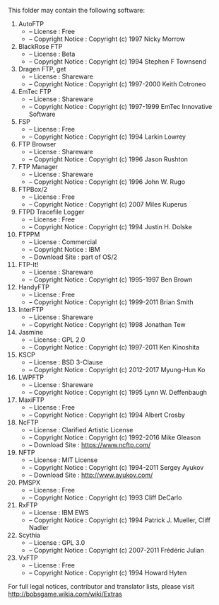 ﻿This folder may contain the following software:

1. AutoFTP
   - – License : Free
   - – Copyright Notice : Copyright (c) 1997 Nicky Morrow
2. BlackRose FTP
   - – License : Beta
   - – Copyright Notice : Copyright (c) 1994 Stephen F Townsend
3. Dragen FTP, get
   - – License : Shareware
   - – Copyright Notice : Copyright (c) 1997-2000 Keith Cotroneo
4. EmTec FTP
   - – License : Shareware
   - – Copyright Notice : Copyright (c) 1997-1999 EmTec Innovative Software
5. FSP
   - – License : Free
   - – Copyright Notice : Copyright (c) 1994 Larkin Lowrey
6. FTP Browser
   - – License : Shareware
   - – Copyright Notice : Copyright (c) 1996 Jason Rushton
7. FTP Manager
   - – License : Shareware
   - – Copyright Notice : Copyright (c) 1996 John W. Rugo
8. FTPBox/2
   - – License : Free
   - – Copyright Notice : Copyright (c) 2007 Miles Kuperus
9. FTPD Tracefile Logger
   - – License : Free
   - – Copyright Notice : Copyright (c) 1994 Justin H. Dolske
10. FTPPM
    - – License : Commercial
    - – Copyright Notice : IBM
    - – Download Site : part of OS/2
10. FTP-It!
    - – License : Shareware
    - – Copyright Notice : Copyright (c) 1995-1997 Ben Brown
11. HandyFTP
    - – License : Free
    - – Copyright Notice : Copyright (c) 1999-2011 Brian Smith
12. InterFTP
    - – License : Shareware
    - – Copyright Notice : Copyright (c) 1998 Jonathan Tew
13. Jasmine
    - – License : GPL 2.0
    - – Copyright Notice : Copyright (c) 1997-2011 Ken Kinoshita
14. KSCP
    - – License : BSD 3-Clause
    - – Copyright Notice : Copyright (c) 2012-2017 Myung-Hun Ko
15. LWPFTP
    - – License : Shareware
    - – Copyright Notice : Copyright (c) 1995 Lynn W. Deffenbaugh
16. MaxiFTP
    - – License : Free
    - – Copyright Notice : Copyright (c) 1994 Albert Crosby
17. NcFTP
    - – License : Clarified Artistic License
    - – Copyright Notice : Copyright (c) 1992-2016 Mike Gleason
    - – Download Site : https://www.ncftp.com/
18. NFTP
    - – License : MIT License
    - – Copyright Notice : Copyright (c) 1994-2011 Sergey Ayukov
    - – Download Site : http://www.ayukov.com/
19. PMSPX
    - – License : Free
    - – Copyright Notice : Copyright (c) 1993 Cliff DeCarlo
20. RxFTP
    - – License : IBM EWS
    - – Copyright Notice : Copyright (c) 1994 Patrick J. Mueller, Cliff Nadler
21. Scythia
    - – License : GPL 3.0
    - – Copyright Notice : Copyright (c) 2007-2011 Frédéric Julian
22. VxFTP
    - – License : Free
    - – Copyright Notice : Copyright (c) 1994 Howard Hyten

For full legal notices, contributor and translator lists, please visit http://bobsgame.wikia.com/wiki/Extras

